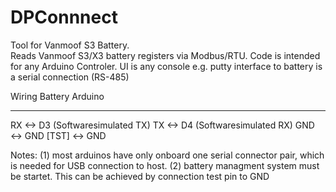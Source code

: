 # DPConnnect
Tool for Vanmoof S3 Battery.  
Reads Vanmoof S3/X3 battery registers via Modbus/RTU.
Code is intended for any Arduino Controler. 
UI is any console e.g. putty
interface to battery is a serial connection (RS-485)

Wiring 
Battery        Arduino 
-------       ---------
RX       <->  D3 (Softwaresimulated TX)
TX       <->  D4 (Softwaresimulated RX)
GND      <->  GND 
[TST]    <->  GND   
    
Notes:
(1) most arduinos have only onboard one serial connector pair, which is needed for USB connection to host. 
(2) battery managment system must be startet. This can be achieved by connection test pin to GND 

